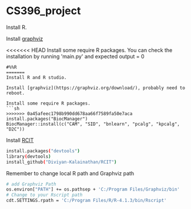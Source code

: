 # CS396_project
Install R.

Install [graphviz](https://graphviz.org/download/)

<<<<<<< HEAD
Install some require R packages. You can check the installation by running 'main.py' and expected output = 0
```
#%%R
=======
Install R and R studio.

Install [graphviz](https://graphviz.org/download/), probably need to reboot.

Install some require R packages.
```sh
>>>>>>> 0a45afeec1798b990dd678aa66f7589fa50e7aca
install.packages("BiocManager")
BiocManager::install(c("CAM", "SID", "bnlearn", "pcalg", "kpcalg", "D2C"))
```

Install [RCIT](https://github.com/Diviyan-Kalainathan/RCIT)

```sh
install.packages("devtools")
library(devtools)
install_github("Diviyan-Kalainathan/RCIT")
```

Remember to change local R path and Graphviz path
```sh
# add Graphviz Path
os.environ["PATH"] += os.pathsep + 'C:/Program Files/Graphviz/bin'
# Change to your Rscript path
cdt.SETTINGS.rpath = 'C:/Program Files/R/R-4.1.3/bin/Rscript'
```
